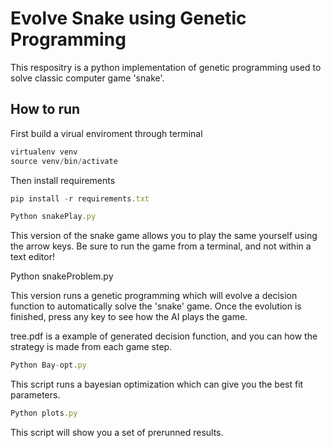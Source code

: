 # Evolve Snake using Genetic Programming 

This respositry is a python implementation of genetic programming used to solve classic computer game 'snake'.

## How to run

First build a virual enviroment through terminal

```js
virtualenv venv
source venv/bin/activate
```

Then install requirements
```js
pip install -r requirements.txt
```
```js
Python snakePlay.py 
```
This version of the snake game allows you to play the same yourself using the arrow keys.
Be sure to run the game from a terminal, and not within a text editor!

Python snakeProblem.py

This version runs a genetic programming which will evolve a decision function to automatically solve the 'snake' game.
Once the evolution is finished, press any key to see how the AI plays the game.

tree.pdf is a example of generated decision function, and you can how the strategy is made from each game step.
```js
Python Bay-opt.py
```
This script runs a bayesian optimization which can give you the best fit parameters.
```js
Python plots.py
```
This script will show you a set of prerunned results.